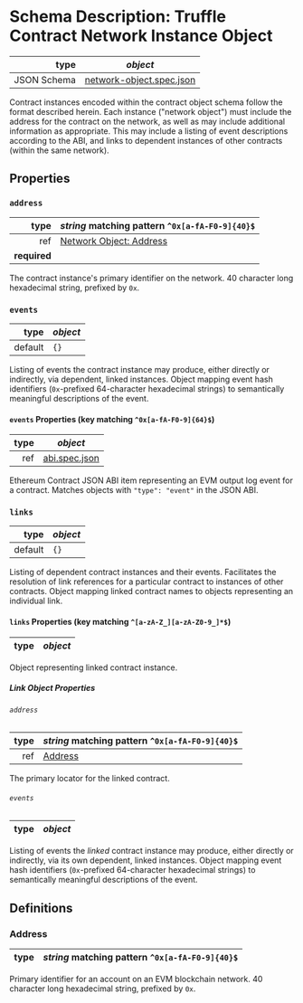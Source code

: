 # Schema Description: Truffle Contract Network Instance Object

| type | _object_ |
| ---: | ---- |
| JSON Schema | [network-object.spec.json](spec/network-object.spec.json) |

Contract instances encoded within the contract object schema follow the format
described herein. Each instance ("network object") must include the address for
the contract on the network, as well as may include additional information as
appropriate. This may include a listing of event descriptions according to the
ABI, and links to dependent instances of other contracts (within the same
network).


## Properties

### `address`

| type | _string_ matching pattern `^0x[a-fA-F0-9]{40}$` |
| ---: | ---- |
| ref | [Network Object: Address](#network-object--address) |
| **required** |

The contract instance's primary identifier on the network. 40 character long
hexadecimal string, prefixed by `0x`.


### `events`

| type | _object_ |
| ---: | ---- |
| default | `{}` |

Listing of events the contract instance may produce, either directly or
indirectly, via dependent, linked instances. Object mapping event hash
identifiers (`0x`-prefixed 64-character hexadecimal strings) to semantically
meaningful descriptions of the event.

#### `events` Properties (key matching `^0x[a-fA-F0-9]{64}$`)

| type | _object_ |
| ---: | ---- |
| ref | [abi.spec.json](spec/abi.spec.json) |

Ethereum Contract JSON ABI item representing an EVM output log event for a
contract. Matches objects with `"type": "event"` in the JSON ABI.



### `links`

| type | _object_ |
| ---: | ---- |
| default | `{}` |

Listing of dependent contract instances and their events. Facilitates the
resolution of link references for a particular contract to instances of other
contracts. Object mapping linked contract names to objects representing an
individual link.

#### `links` Properties (key matching `^[a-zA-Z_][a-zA-Z0-9_]*$`)

| type | _object_ |
| ---: | ---- |

Object representing linked contract instance.

##### Link Object Properties

###### `address`

| type | _string_ matching pattern `^0x[a-fA-F0-9]{40}$` |
| ---: | ---- |
| ref | [Address](#network-object--address) |

The primary locator for the linked contract.

###### `events`

| type | _object_ |
| ---: | ---- |

Listing of events the _linked_ contract instance may produce, either directly or
indirectly, via its own dependent, linked instances. Object mapping event hash
identifiers (`0x`-prefixed 64-character hexadecimal strings) to semantically
meaningful descriptions of the event.





## Definitions

### <a name="network-object--address">Address</a>

| type | _string_ matching pattern `^0x[a-fA-F0-9]{40}$` |
| ---: | ---- |

Primary identifier for an account on an EVM blockchain network. 40 character
long hexadecimal string, prefixed by `0x`.
